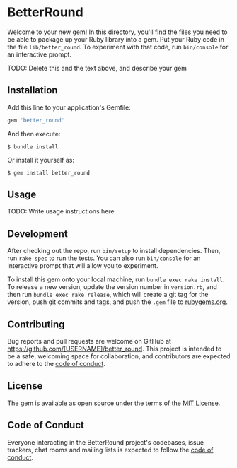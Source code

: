 # BetterRound

Welcome to your new gem! In this directory, you'll find the files you need to be able to package up your Ruby library into a gem. Put your Ruby code in the file `lib/better_round`. To experiment with that code, run `bin/console` for an interactive prompt.

TODO: Delete this and the text above, and describe your gem

## Installation

Add this line to your application's Gemfile:

```ruby
gem 'better_round'
```

And then execute:

    $ bundle install

Or install it yourself as:

    $ gem install better_round

## Usage

TODO: Write usage instructions here

## Development

After checking out the repo, run `bin/setup` to install dependencies. Then, run `rake spec` to run the tests. You can also run `bin/console` for an interactive prompt that will allow you to experiment.

To install this gem onto your local machine, run `bundle exec rake install`. To release a new version, update the version number in `version.rb`, and then run `bundle exec rake release`, which will create a git tag for the version, push git commits and tags, and push the `.gem` file to [rubygems.org](https://rubygems.org).

## Contributing

Bug reports and pull requests are welcome on GitHub at https://github.com/[USERNAME]/better_round. This project is intended to be a safe, welcoming space for collaboration, and contributors are expected to adhere to the [code of conduct](https://github.com/[USERNAME]/better_round/blob/master/CODE_OF_CONDUCT.md).


## License

The gem is available as open source under the terms of the [MIT License](https://opensource.org/licenses/MIT).

## Code of Conduct

Everyone interacting in the BetterRound project's codebases, issue trackers, chat rooms and mailing lists is expected to follow the [code of conduct](https://github.com/[USERNAME]/better_round/blob/master/CODE_OF_CONDUCT.md).
